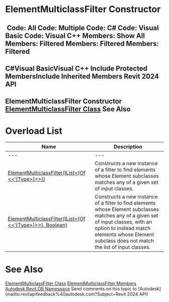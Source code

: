 # ElementMulticlassFilter Constructor

﻿
 Code: All Code: Multiple Code: C# Code: Visual Basic Code: Visual C++  Members: Show All Members: Filtered Members: Filtered Members: Filtered   
---  
C#Visual BasicVisual C++
Include Protected MembersInclude Inherited Members
Revit 2024 API  
---  
ElementMulticlassFilter Constructor   
[ElementMulticlassFilter Class](acb0ecb3-afcb-4e94-641d-450716e9ac73.md "ElementMulticlassFilter Class") See Also  
---  
# Overload List
| Name | Description |
| --- | --- |
| --- | --- | --- |
| [ElementMulticlassFilter(IList<(Of <<'(Type>)>>))](6d3c931c-81a3-4b6f-d9ac-e2e714c93db1.md "ElementMulticlassFilter Constructor \(IList\(Type\)\)") | Constructs a new instance of a filter to find elements whose Element subclasses matches any of a given set of input classes. |
| [ElementMulticlassFilter(IList<(Of <<'(Type>)>>), Boolean)](7988f4fa-643d-7f7d-6a86-efd030bea11c.md "ElementMulticlassFilter Constructor \(IList\(Type\), Boolean\)") | Constructs a new instance of a filter to find elements whose Element subclasses matches any of a given set of input classes, with an option to instead match elements whose Element subclass does not match the list of input classes. |

# See Also
[ElementMulticlassFilter Class](acb0ecb3-afcb-4e94-641d-450716e9ac73.md "ElementMulticlassFilter Class")
[ElementMulticlassFilter Members](e299ef73-413f-2484-caa4-9e98296e825d.md "ElementMulticlassFilter Members")
[Autodesk.Revit.DB Namespace](87546ba7-461b-c646-cbb1-2cb8f5bff8b2.md "Autodesk.Revit.DB Namespace")
Send comments on this topic to [Autodesk](mailto:revitapifeedback%40autodesk.com?Subject=Revit 2024 API)